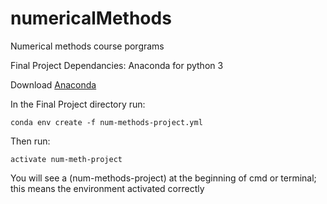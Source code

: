 # numericalMethods
Numerical methods course porgrams

Final Project Dependancies: Anaconda for python 3

Download [Anaconda](https://www.anaconda.com/download/)

In the Final Project directory run:
```
conda env create -f num-methods-project.yml
```

Then run: 
```
activate num-meth-project
```

You will see a (num-methods-project) at the beginning of cmd or terminal; this means the environment activated correctly


